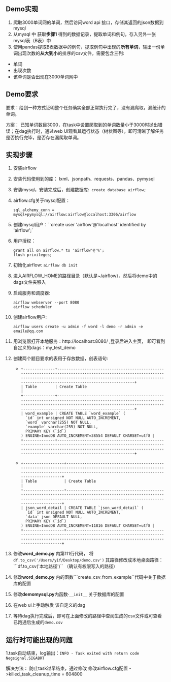 ## Demo实现

1. 爬取3000单词网的单词，然后访问word api 接口，存储其返回的json数据到mysql
2. 从mysql 中 获取**步骤1** 得到的数据记录，提取单词和例句，存入另外一张mysql表（B表）中
3.  使用pandas提取B表数据中的例句，提取例句中出现的**所有单词**，输出一份单词出现次数的**从大到小**的排序的csv文件，需要包含三列:
   * 单词
   * 出现次数
   * 该单词是否出现在3000单词网中



## Demo要求

要求：给到一种方式证明整个任务确实全部正常执行完了，没有漏爬取，漏统计的单词。

方案： 已知单词数目3000，在task中设置爬取到的单词数量小于3000时抛出错误；在dag执行时，通过web UI观看其运行状态（树状图等），即可清晰了解任务是否执行完毕，是否存在漏爬取单词。



## 实现步骤

1. 安装airflow

2. 安装代码使用到的库： lxml、jsonpath、requests、pandas、pymysql

3. 安装mysql，安装完成后，创建数据库:`` create database airflow;``

4. airflow.cfg关于mysql配置：

   `sql_alchemy_conn = mysql+pymysql://airflow:airflow@localhost:3306/airflow`

5. 创建mysql用户：``create user 'airflow'@'localhost' identified by 'airflow';`

6. 用户授权：

   ```
   grant all on airflow.* to 'airflow'@'%';
   flush privileges;
   ```

7. 初始化airflow: ``airflow db init``

8. 进入AIRFLOW_HOME的路径目录（默认是~/airflow），然后将demo中的dags文件夹移入

9. 启动服务和调度器: 

   ``` 
   airflow webserver --port 8080
   airflow scheduler 
   ```

10. 创建airflow用户: 

    ```
    airflow users create -u admin -f word -l demo -r admin -e emaile@qq.com
    ```

11. 用浏览器打开本地服务：http://localhost:8080/  ,登录后进入主页， 即可看到自定义的dags：my_test_demo

12. 创建两个题目要求的表用于存放数据，创表语句:

    * ```
      +--------------+-------------------------------------------------------------------------------------------------------------------------------------------------------------------------------------------------------------------------------+
      | Table        | Create Table                                                                                                                                                                                                                  |
      +--------------+-------------------------------------------------------------------------------------------------------------------------------------------------------------------------------------------------------------------------------+
      | word_example | CREATE TABLE `word_example` (
        `id` int unsigned NOT NULL AUTO_INCREMENT,
        `word` varchar(255) NOT NULL,
        `example` varchar(255) NOT NULL,
        PRIMARY KEY (`id`)
      ) ENGINE=InnoDB AUTO_INCREMENT=38554 DEFAULT CHARSET=utf8 |
      +--------------+-------------------------------------------------------------------------------------------------------------------------------------------------------------------------------------------------------------------------------+
      ```

    * ```
      +------------------+-------------------------------------------------------------------------------------------------------------------------------------------------------------------------------------------+
      | Table            | Create Table                                                                                                                                                                              |
      +------------------+-------------------------------------------------------------------------------------------------------------------------------------------------------------------------------------------+
      | json_word_detail | CREATE TABLE `json_word_detail` (
        `id` int unsigned NOT NULL AUTO_INCREMENT,
        `data` json DEFAULT NULL,
        PRIMARY KEY (`id`)
      ) ENGINE=InnoDB AUTO_INCREMENT=11816 DEFAULT CHARSET=utf8 |
      +------------------+-------------------------------------------------------------------------------------------------------------------------------------------------------------------------------------------+
      
      ```

13. 修改**word_demo.py** 内第111行代码， 将 `df.to_csv('/Users/yif/Desktop/demo.csv')`  其路径修改成本地桌面路径：```df.to_csv('本地路径')``   （确认有权限写入的路径）

14. 修改**word_demo.py** 内的函数```create_csv_from_example``代码中关于数据库的配置

15. 修改**demomysql.py**内函数·```__init__``` 关于数据库的配置

16. 在web ui上手动触发 该自定义的dag

17. 等待dag执行完成后，即可在上面修改的路径中查阅生成的csv文件或可查看已跑通后生成的```demo.csv``` 

## 运行时可能出现的问题

1.task自动结束，log输出：```INFO - Task exited with return code Negsignal.SIGABRT```

解决方法：  防止task过早结束，通过修改 修改airflow.cfg配置 ->killed_task_cleanup_time = 604800









